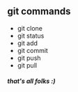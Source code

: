 ## git commands
- git clone
- git status
- git add
- git commit
- git push
- git pull
##### that's all folks :)
